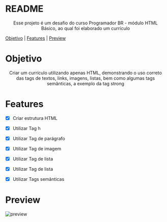 # README

<p align="center">Esse projeto é um desafio do curso Programador BR - módulo HTML Básico, ao qual foi elaborado um currículo</p>

> <p align="center">
  <a href="#objetivo">Objetivo</a> |
  <a href="#features">Features</a> |
  <a href="#preview">Preview</a>
</p>



# Objetivo
<p align="center">
  Criar um currículo utilizando apenas HTML, demonstrando o uso correto das tags de textos, links, imagens, listas, bem como algumas tags semânticas, a exemplo da tag strong 
</p>



# Features

+ [X] Criar estrutura HTML
+ [X] Utilizar Tag h
+ [X] Utilizar Tag de parágrafo
+ [X] Utilizar Tag de imagem
+ [X] Utilizar Tag de lista
+ [X] Utilizar Tag de lista
+ [X] Utilizar Tags semânticas


# Preview

![preview](https://user-images.githubusercontent.com/68918326/143323587-f0c6b023-7268-42e8-bc8c-f2a7d64f0ba1.PNG)
